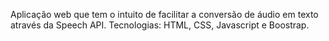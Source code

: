Aplicação web que tem o intuito de facilitar a conversão de áudio em texto através da Speech API.
Tecnologias: HTML, CSS, Javascript e Boostrap.